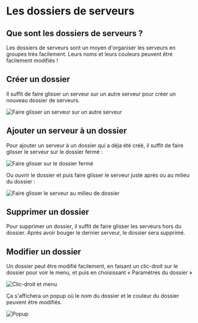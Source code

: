 # Les dossiers de serveurs
## Que sont les dossiers de serveurs ?

Les dossiers de serveurs sont un moyen d'organiser les serveurs en groupes très facilement. Leurs noms et leurs couleurs peuvent être facilement modifiés !

## Créer un dossier

Il suffit de faire glisser un serveur sur un autre serveur pour créer un nouveau dossier de serveurs.

![Faire glisser un serveur sur un autre serveur](https://i.discord.fr/NpS.gif)

## Ajouter un serveur à un dossier

Pour ajouter un serveur à un dossier qui a déja été créé, il suffit de faire glisser le serveur sur le dossier fermé :

![Faire glisser sur le dossier fermé](https://i.discord.fr/KaB.gif)

Ou ouvrir le dossier et puis faire glisser le serveur juste après ou au milieu du dossier :

![Faire glisser le serveur au milieu de dossier](https://i.discord.fr/Yrl.gif)

## Supprimer un dossier

Pour supprimer un dossier, il suffit de faire glisser les serveurs hors du dossier. Après avoir bouger le dernier serveur, le dossier sera supprimé.

## Modifier un dossier

Un dossier peut être modifié facilement, en faisant un clic-droit sur le dossier pour voir le menu, et puis en choisissant « Paramètres du dossier » 

![Clic-droit et menu](https://i.discord.fr/TlO.gif)

Ça s'affichera un popup où le nom du dossier et le couleur du dossier peuvent être modifiés.

![Popup](https://i.discord.fr/XzK.png)
